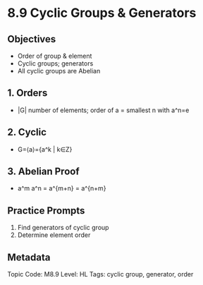 # 8.9 Cyclic Groups & Generators

## Objectives
- Order of group & element
- Cyclic groups; generators
- All cyclic groups are Abelian

## 1. Orders
- |G| number of elements; order of a = smallest n with a^n=e

## 2. Cyclic
- G=⟨a⟩={a^k | k∈Z}

## 3. Abelian Proof
- a^m a^n = a^{m+n} = a^{n+m}

## Practice Prompts
1. Find generators of cyclic group
2. Determine element order

## Metadata
Topic Code: M8.9
Level: HL
Tags: cyclic group, generator, order
